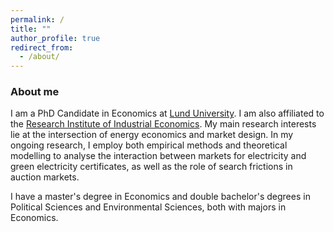```yaml
---
permalink: /
title: ""
author_profile: true
redirect_from: 
  - /about/
---
```


### About me
I am a PhD Candidate in Economics at <a href='https://portal.research.lu.se/en/persons/kajsa-ganhammar' target='_blank'>Lund University</a>. I am also affiliated to the <a href='https://www.ifn.se/en/researchers/graduate-students/kajsa-ganhammar/' target='_blank'>Research Institute of Industrial Economics</a>. My main research interests lie at the intersection of energy economics and market design. In my ongoing research, I employ both empirical methods and theoretical modelling to analyse the interaction between markets for electricity and green electricity certificates, as well as the role of search frictions in auction markets.  

I have a master's degree in Economics and double bachelor's degrees in Political Sciences and Environmental Sciences, both with majors in Economics. 





